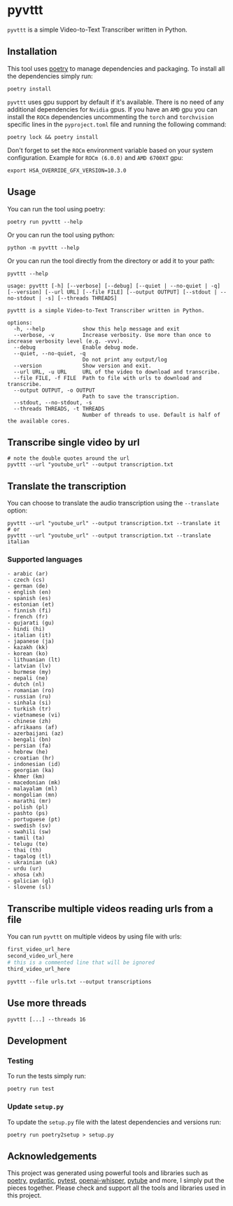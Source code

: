 # pyvttt

`pyvttt` is a simple Video-to-Text Transcriber written in Python.

## Installation

This tool uses [poetry](https://python-poetry.org/) to manage dependencies and packaging. To install all the
dependencies simply run:

``` shell
poetry install
```

`pyvttt` uses gpu support by default if it's available. There is no need of any additional dependencies for `Nvidia`
gpus.
If you have an `AMD` gpu you can install the `ROCm` dependencies uncommenting the `torch` and `torchvision` specific
lines in
the `pyproject.toml` file and running the following command:
``` shell
poetry lock && poetry install
```

Don't forget to set the `ROCm` environment variable based on your system configuration. Example for `ROCm (6.0.0)`
and `AMD 6700XT` gpu:

``` shell
export HSA_OVERRIDE_GFX_VERSION=10.3.0
```

## Usage

You can run the tool using poetry:

``` shell
poetry run pyvttt --help
```

Or you can run the tool using python:

``` shell
python -m pyvttt --help
```

Or you can run the tool directly from the directory or add it to your path:

``` shell
pyvttt --help
```

```shell
usage: pyvttt [-h] [--verbose] [--debug] [--quiet | --no-quiet | -q] [--version] [--url URL] [--file FILE] [--output OUTPUT] [--stdout | --no-stdout | -s] [--threads THREADS]

pyvttt is a simple Video-to-Text Transcriber written in Python.

options:
  -h, --help            show this help message and exit
  --verbose, -v         Increase verbosity. Use more than once to increase verbosity level (e.g. -vvv).
  --debug               Enable debug mode.
  --quiet, --no-quiet, -q
                        Do not print any output/log
  --version             Show version and exit.
  --url URL, -u URL     URL of the video to download and transcribe.
  --file FILE, -f FILE  Path to file with urls to download and transcribe.
  --output OUTPUT, -o OUTPUT
                        Path to save the transcription.
  --stdout, --no-stdout, -s
  --threads THREADS, -t THREADS
                        Number of threads to use. Default is half of the available cores.
```

## Transcribe single video by url

```shell
# note the double quotes around the url
pyvttt --url "youtube_url" --output transcription.txt
```

## Translate the transcription

You can choose to translate the audio transcription using the `--translate` option:

```shell
pyvttt --url "youtube_url" --output transcription.txt --translate it
# or
pyvttt --url "youtube_url" --output transcription.txt --translate italian
```

### Supported languages

```text
- arabic (ar)
- czech (cs)
- german (de)
- english (en)
- spanish (es)
- estonian (et)
- finnish (fi)
- french (fr)
- gujarati (gu)
- hindi (hi)
- italian (it)
- japanese (ja)
- kazakh (kk)
- korean (ko)
- lithuanian (lt)
- latvian (lv)
- burmese (my)
- nepali (ne)
- dutch (nl)
- romanian (ro)
- russian (ru)
- sinhala (si)
- turkish (tr)
- vietnamese (vi)
- chinese (zh)
- afrikaans (af)
- azerbaijani (az)
- bengali (bn)
- persian (fa)
- hebrew (he)
- croatian (hr)
- indonesian (id)
- georgian (ka)
- khmer (km)
- macedonian (mk)
- malayalam (ml)
- mongolian (mn)
- marathi (mr)
- polish (pl)
- pashto (ps)
- portuguese (pt)
- swedish (sv)
- swahili (sw)
- tamil (ta)
- telugu (te)
- thai (th)
- tagalog (tl)
- ukrainian (uk)
- urdu (ur)
- xhosa (xh)
- galician (gl)
- slovene (sl)
```

## Transcribe multiple videos reading urls from a file

You can run `pyvttt` on multiple videos by using file with urls:

```bash
first_video_url_here
second_video_url_here
# this is a commented line that will be ignored
third_video_url_here
```
```shell
pyvttt --file urls.txt --output transcriptions
```

## Use more threads

```shell
pyvttt [...] --threads 16
```

## Development

### Testing

To run the tests simply run:

``` shell
poetry run test
```

### Update `setup.py`

To update the `setup.py` file with the latest dependencies and versions run:

``` shell
poetry run poetry2setup > setup.py
```

## Acknowledgements

This project was generated using powerful tools and libraries such as [poetry](https://python-poetry.org/),
[pydantic](https://docs.pydantic.dev/latest/), [pytest](https://docs.pytest.org/en/stable/), [openai-whisper](https://github.com/openai/whisper), [pytube](https://github.com/pytube/pytube)
and more, I simply put the
pieces together. Please check and support all the tools and libraries used in this project.